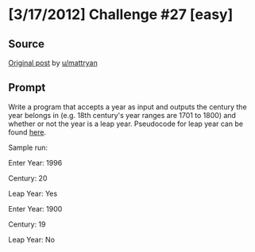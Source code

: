 # [3/17/2012] Challenge #27 [easy]

## Source

[Original post](https://old.reddit.com/r/dailyprogrammer/comments/r0r3h/3172012_challenge_27_easy/) by [u/mattryan](https://old.reddit.com/user/mattryan)

## Prompt

Write a program that accepts a year as input and outputs the century the year belongs in (e.g. 18th century's year ranges are 1701 to 1800) and whether or not the year is a leap year.  Pseudocode for leap year can be found [here](http://en.wikipedia.org/wiki/Leap_year#Algorithm).

Sample run:



Enter Year:  1996

Century:  20

Leap Year: Yes



Enter Year:  1900

Century:  19

Leap Year:  No
